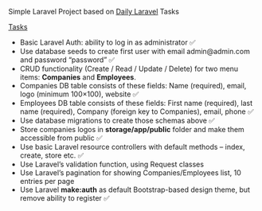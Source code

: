 Simple Laravel Project based on <a href="https://www.youtube.com/channel/UCTuplgOBi6tJIlesIboymGA">Daily Laravel</a> Tasks

<a href="https://laraveldaily.com/test-junior-laravel-developer-sample-project/">Tasks</a>

<ul>
<li>Basic Laravel Auth: ability to log in as administrator ✅</li>
<li>Use database seeds to create first user with email admin@admin.com and password “password” ✅</li>
<li>CRUD functionality (Create / Read / Update / Delete) for two menu items: <b>Companies</b> and <b>Employees</b>.</li>
<li>Companies DB table consists of these fields: Name (required), email, logo (minimum 100×100), website ✅</li>
<li>Employees DB table consists of these fields: First name (required), last name (required), Company (foreign key to Companies), email, phone ✅</li> 
<li>Use database migrations to create those schemas above ✅</li> 
<li>Store companies logos in <b>storage/app/public</b> folder and make them accessible from public ✅</li> 
<li>Use basic Laravel resource controllers with default methods – index, create, store etc. ✅</li> 
<li>Use Laravel’s validation function, using Request classes</li>
<li>Use Laravel’s pagination for showing Companies/Employees list, 10 entries per page</li>
<li>Use Laravel <b>make:auth</b> as default Bootstrap-based design theme, but remove ability to register ✅</li> 
</ul>
